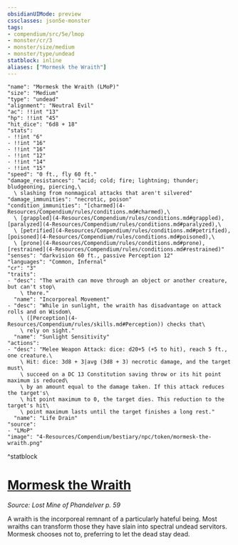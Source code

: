 ```yaml
---
obsidianUIMode: preview
cssclasses: json5e-monster
tags:
- compendium/src/5e/lmop
- monster/cr/3
- monster/size/medium
- monster/type/undead
statblock: inline
aliases: ["Mormesk the Wraith"]
---
```

```statblock
"name": "Mormesk the Wraith (LMoP)"
"size": "Medium"
"type": "undead"
"alignment": "Neutral Evil"
"ac": !!int "13"
"hp": !!int "45"
"hit_dice": "6d8 + 18"
"stats":
- !!int "6"
- !!int "16"
- !!int "16"
- !!int "12"
- !!int "14"
- !!int "15"
"speed": "0 ft., fly 60 ft."
"damage_resistances": "acid; cold; fire; lightning; thunder; bludgeoning, piercing,\
  \ slashing from nonmagical attacks that aren't silvered"
"damage_immunities": "necrotic, poison"
"condition_immunities": "[charmed](4-Resources/Compendium/rules/conditions.md#charmed),\
  \ [grappled](4-Resources/Compendium/rules/conditions.md#grappled), [paralyzed](4-Resources/Compendium/rules/conditions.md#paralyzed),\
  \ [petrified](4-Resources/Compendium/rules/conditions.md#petrified), [poisoned](4-Resources/Compendium/rules/conditions.md#poisoned),\
  \ [prone](4-Resources/Compendium/rules/conditions.md#prone), [restrained](4-Resources/Compendium/rules/conditions.md#restrained)"
"senses": "darkvision 60 ft., passive Perception 12"
"languages": "Common, Infernal"
"cr": "3"
"traits":
- "desc": "The wraith can move through an object or another creature, but can't stop\
    \ there."
  "name": "Incorporeal Movement"
- "desc": "While in sunlight, the wraith has disadvantage on attack rolls and on Wisdom\
    \ ([Perception](4-Resources/Compendium/rules/skills.md#Perception)) checks that\
    \ rely on sight."
  "name": "Sunlight Sensitivity"
"actions":
- "desc": "Melee Weapon Attack: dice: d20+5 (+5 to hit), reach 5 ft., one creature.\
    \ Hit: dice: 3d8 + 3|avg (3d8 + 3) necrotic damage, and the target must\
    \ succeed on a DC 13 Constitution saving throw or its hit point maximum is reduced\
    \ by an amount equal to the damage taken. If this attack reduces the target's\
    \ hit point maximum to 0, the target dies. This reduction to the target's hit\
    \ point maximum lasts until the target finishes a long rest."
  "name": "Life Drain"
"source":
- "LMoP"
"image": "4-Resources/Compendium/bestiary/npc/token/mormesk-the-wraith.png"
```
^statblock
# [Mormesk the Wraith](4-Resources/Compendium/bestiary/npc/mormesk-the-wraith-lmop.md)
*Source: Lost Mine of Phandelver p. 59*  

A wraith is the incorporeal remnant of a particularly hateful being. Most wraiths can transform those they have slain into spectral undead servitors. Mormesk chooses not to, preferring to let the dead stay dead.